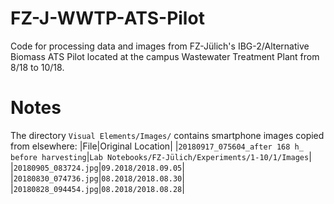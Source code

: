 # FZ-J-WWTP-ATS-Pilot  
Code for processing data and images from FZ-Jülich's IBG-2/Alternative Biomass ATS
Pilot located at the campus Wastewater Treatment Plant from 8/18 to 10/18.

# Notes
The directory `Visual Elements/Images/` contains smartphone images copied from
elsewhere: 
|File|Original Location|
|`20180917_075604_after 168 h_ before harvesting`|`Lab Notebooks/FZ-Jülich/Experiments/1-10/1/Images`|
|`20180905_083724.jpg`|`09.2018/2018.09.05`|
|`20180830_074736.jpg`|`08.2018/2018.08.30`|
|`20180828_094454.jpg`|`08.2018/2018.08.28`|